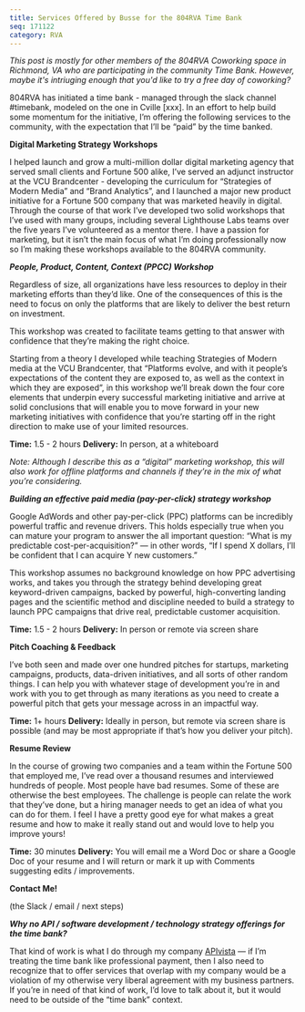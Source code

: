 ```yaml
---
title: Services Offered by Busse for the 804RVA Time Bank
seq: 171122
category: RVA
---
```


*This post is mostly for other members of the 804RVA Coworking space in Richmond, VA who are participating in the community Time Bank. However, maybe it's intriuging enough that you'd like to try a free day of coworking?*

804RVA has initiated a time bank - managed through the slack channel #timebank, modeled on the one in Cville [xxx]. In an effort to help build some momentum for the initiative, I’m offering the following services to the community, with the expectation that I’ll be “paid” by the time banked.

**Digital Marketing Strategy Workshops**

I helped launch and grow a multi-million dollar digital marketing agency that served small clients and Fortune 500 alike, I’ve served an adjunct instructor at the VCU Brandcenter - developing the curriculum for “Strategies of Modern Media” and “Brand Analytics”, and I launched a major new product initiative for a Fortune 500 company that was marketed heavily in digital. Through the course of that work I’ve developed two solid workshops that I’ve used with many groups, including several Lighthouse Labs teams over the five years I’ve volunteered as a mentor there. I have a passion for marketing, but it isn’t the main focus of what I’m doing professionally now so I’m making these workshops available to the 804RVA community.

***People, Product, Content, Context (PPCC) Workshop***

Regardless of size, all organizations have less resources to deploy in their marketing efforts than they’d like. One of the consequences of this is the need to focus on only the platforms that are likely to deliver the best return on investment.

This workshop was created to facilitate teams getting to that answer with confidence that they’re making the right choice.

Starting from a theory I developed while teaching Strategies of Modern media at the VCU Brandcenter, that “Platforms evolve, and with it people’s expectations of the content they are exposed to, as well as the context in which they are exposed”, in this workshop we’ll break down the four core elements that underpin every successful marketing initiative and arrive at solid conclusions that will enable you to move forward in your new marketing initiatives with confidence that you’re starting off in the right direction to make use of your limited resources.

**Time:** 1.5 - 2 hours
**Delivery:** In person, at a whiteboard 

*Note: Although I describe this as a “digital” marketing workshop, this will also work for offline platforms and channels if they’re in the mix of what you’re considering.*

***Building an effective paid media (pay-per-click) strategy workshop***

Google AdWords and other pay-per-click (PPC) platforms can be incredibly powerful traffic and revenue drivers. This holds especially true when you can mature your program to answer the all important question: “What is my predictable cost-per-acquisition?” — in other words, “If I spend X dollars, I’ll be confident that I can acquire Y new customers.”

This workshop assumes no background knowledge on how PPC advertising works, and takes you through the strategy behind developing great keyword-driven campaigns, backed by powerful, high-converting landing pages and the scientific method and discipline needed to build a strategy to launch PPC campaigns that drive real, predictable customer acquisition.

**Time:** 1.5 - 2 hours
**Delivery:** In person or remote via screen share

**Pitch Coaching & Feedback**

I’ve both seen and made over one hundred pitches for startups, marketing campaigns, products, data-driven initiatives, and all sorts of other random things. I can help you with whatever stage of development you’re in and work with you to get through as many iterations as you need to create a powerful pitch that gets your message across in an impactful way.

**Time:** 1+ hours
**Delivery:** Ideally in person, but remote via screen share is possible (and may be most appropriate if that’s how you deliver your pitch).

**Resume Review**

In the course of growing two companies and a team within the Fortune 500 that employed me, I’ve read over a thousand resumes and interviewed hundreds of people. Most people have bad resumes. Some of these are otherwise the best employees. The challenge is people can relate the work that they’ve done, but a hiring manager needs to get an idea of what you can do for them. I feel I have a pretty good eye for what makes a great resume and how to make it really stand out and would love to help you improve yours!

**Time:** 30 minutes
**Delivery:** You will email me a Word Doc or share a Google Doc of your resume and I will return or mark it up with Comments suggesting edits / improvements.

**Contact Me!**

(the Slack / email / next steps)

***Why no API / software development / technology strategy offerings for the time bank?***

That kind of work is what I do through my company [APIvista](http://APIvista.com) — if I’m treating the time bank like professional payment, then I also need to recognize that to offer services that overlap with my company would be a violation of my otherwise very liberal agreement with my business partners. If you’re in need of that kind of work, I’d love to talk about it, but it would need to be outside of the “time bank” context.